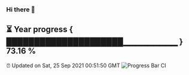 ### Hi there 👋
⏳ Year progress { █████████████████████▁▁▁▁▁▁▁▁▁ } 73.16 %
---
⏰ Updated on Sat, 25 Sep 2021 00:51:50 GMT
![Progress Bar CI](https://github.com/liununu/liununu/workflows/Progress%20Bar%20CI/badge.svg)
